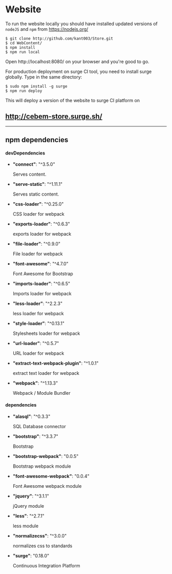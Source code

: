 # Website

To run the website locally you should have installed updated versions of `nodeJS` and `npm` from https://nodejs.org/

    $ git clone http://github.com/kant003/Store.git
    $ cd WebContent/
    $ npm install
    $ npm run local

Open http://localhost:8080/ on your browser and you're good to go.

For production deployment on surge CI tool, you need to install surge globally. Type in the same directory:

    $ sudo npm install -g surge
    $ npm run deploy

This will deploy a version of the website to surge CI platform on

## http://cebem-store.surge.sh/


____

## npm dependencies


#### devDependencies


* **"connect"**: "^3.5.0"

  Serves content.

* **"serve-static"**: "^1.11.1"

  Serves static content.

* **"css-loader"**: "^0.25.0"

  CSS loader for webpack

* **"exports-loader"**: "^0.6.3"

  exports loader for webpack

* **"file-loader"**: "^0.9.0"

  File loader for webpack

* **"font-awesome"**: "^4.7.0"

  Font Awesome for Bootstrap

* **"imports-loader"**: "^0.6.5"

  Imports loader for webpack

* **"less-loader"**: "^2.2.3"

  less loader for webpack

* **"style-loader"**: "^0.13.1"

  Stylesheets loader for webpack

* **"url-loader"**: "^0.5.7"

  URL loader for webpack

* **"extract-text-webpack-plugin"**: "^1.0.1"

  extract text loader for webpack

* **"webpack"**: "^1.13.3"

  Webpack / Module Bundler


#### dependencies


* **"alasql"**: "^0.3.3"

  SQL Database connector

* **"bootstrap"**: "^3.3.7"

  Bootstrap

* **"bootstrap-webpack"**: "0.0.5"

  Bootstrap webpack module

* **"font-awesome-webpack"**: "0.0.4"

  Font Awesome webpack module

* **"jquery"**: "^3.1.1"

  jQuery module

* **"less"**: "^2.7.1"

  less module

* **"normalizecss"**: "^3.0.0"

  normalizes css to standards

* **"surge"**: "0.18.0"

  Continuous Integration Platform
